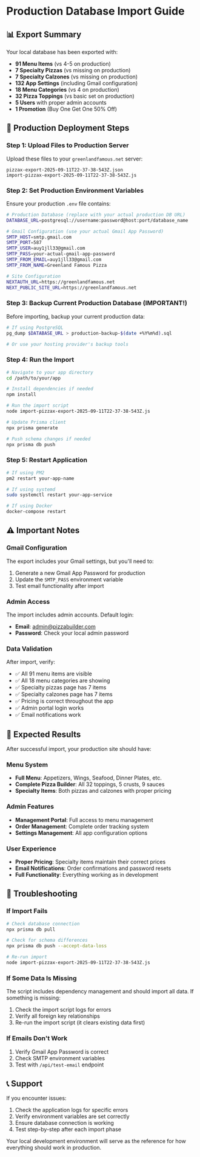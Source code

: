 # Production Database Import Guide

## 📊 Export Summary
Your local database has been exported with:
- **91 Menu Items** (vs 4-5 on production)
- **7 Specialty Pizzas** (vs missing on production)  
- **7 Specialty Calzones** (vs missing on production)
- **132 App Settings** (including Gmail configuration)
- **18 Menu Categories** (vs 4 on production)
- **32 Pizza Toppings** (vs basic set on production)
- **5 Users** with proper admin accounts
- **1 Promotion** (Buy One Get One 50% Off)

## 🚀 Production Deployment Steps

### Step 1: Upload Files to Production Server
Upload these files to your `greenlandfamous.net` server:
```
pizzax-export-2025-09-11T22-37-38-543Z.json
import-pizzax-export-2025-09-11T22-37-38-543Z.js
```

### Step 2: Set Production Environment Variables
Ensure your production `.env` file contains:
```bash
# Production Database (replace with your actual production DB URL)
DATABASE_URL=postgresql://username:password@host:port/database_name

# Gmail Configuration (use your actual Gmail App Password)
SMTP_HOST=smtp.gmail.com
SMTP_PORT=587
SMTP_USER=auy1jll33@gmail.com
SMTP_PASS=your-actual-gmail-app-password
SMTP_FROM_EMAIL=auy1jll33@gmail.com
SMTP_FROM_NAME=Greenland Famous Pizza

# Site Configuration
NEXTAUTH_URL=https://greenlandfamous.net
NEXT_PUBLIC_SITE_URL=https://greenlandfamous.net
```

### Step 3: Backup Current Production Database (IMPORTANT!)
Before importing, backup your current production data:
```bash
# If using PostgreSQL
pg_dump $DATABASE_URL > production-backup-$(date +%Y%m%d).sql

# Or use your hosting provider's backup tools
```

### Step 4: Run the Import
```bash
# Navigate to your app directory
cd /path/to/your/app

# Install dependencies if needed
npm install

# Run the import script
node import-pizzax-export-2025-09-11T22-37-38-543Z.js

# Update Prisma client
npx prisma generate

# Push schema changes if needed
npx prisma db push
```

### Step 5: Restart Application
```bash
# If using PM2
pm2 restart your-app-name

# If using systemd
sudo systemctl restart your-app-service

# If using Docker
docker-compose restart
```

## ⚠️ Important Notes

### Gmail Configuration
The export includes your Gmail settings, but you'll need to:
1. Generate a new Gmail App Password for production
2. Update the `SMTP_PASS` environment variable
3. Test email functionality after import

### Admin Access
The import includes admin accounts. Default login:
- **Email**: admin@pizzabuilder.com
- **Password**: Check your local admin password

### Data Validation
After import, verify:
- ✅ All 91 menu items are visible
- ✅ All 18 menu categories are showing
- ✅ Specialty pizzas page has 7 items
- ✅ Specialty calzones page has 7 items
- ✅ Pricing is correct throughout the app
- ✅ Admin portal login works
- ✅ Email notifications work

## 🎯 Expected Results

After successful import, your production site should have:

### Menu System
- **Full Menu**: Appetizers, Wings, Seafood, Dinner Plates, etc.
- **Complete Pizza Builder**: All 32 toppings, 5 crusts, 9 sauces
- **Specialty Items**: Both pizzas and calzones with proper pricing

### Admin Features
- **Management Portal**: Full access to menu management
- **Order Management**: Complete order tracking system
- **Settings Management**: All app configuration options

### User Experience
- **Proper Pricing**: Specialty items maintain their correct prices
- **Email Notifications**: Order confirmations and password resets
- **Full Functionality**: Everything working as in development

## 🔧 Troubleshooting

### If Import Fails
```bash
# Check database connection
npx prisma db pull

# Check for schema differences
npx prisma db push --accept-data-loss

# Re-run import
node import-pizzax-export-2025-09-11T22-37-38-543Z.js
```

### If Some Data Is Missing
The script includes dependency management and should import all data. If something is missing:
1. Check the import script logs for errors
2. Verify all foreign key relationships
3. Re-run the import script (it clears existing data first)

### If Emails Don't Work
1. Verify Gmail App Password is correct
2. Check SMTP environment variables
3. Test with `/api/test-email` endpoint

## 📞 Support
If you encounter issues:
1. Check the application logs for specific errors
2. Verify environment variables are set correctly
3. Ensure database connection is working
4. Test step-by-step after each import phase

Your local development environment will serve as the reference for how everything should work in production.